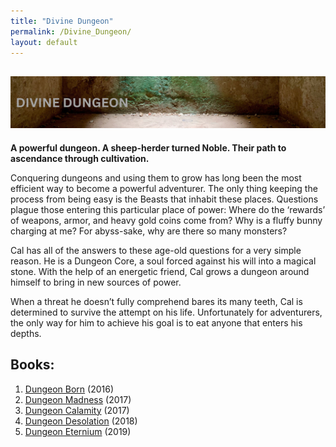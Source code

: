 ```yaml
---
title: "Divine Dungeon"
permalink: /Divine_Dungeon/
layout: default
---
```

![divinedungeon](../../images/banners/divinedungeon.jpg)
---
**A powerful dungeon. A sheep-herder turned Noble. Their path to ascendance through cultivation.**

Conquering dungeons and using them to grow has long been the most efficient way to become a powerful adventurer. The only thing keeping the process from being easy is the Beasts that inhabit these places. Questions plague those entering this particular place of power: Where do the ‘rewards’ of weapons, armor, and heavy gold coins come from? Why is a fluffy bunny charging at me? For abyss-sake, why are there so many monsters?

Cal has all of the answers to these age-old questions for a very simple reason. He is a Dungeon Core, a soul forced against his will into a magical stone. With the help of an energetic friend, Cal grows a dungeon around himself to bring in new sources of power.

When a threat he doesn’t fully comprehend bares its many teeth, Cal is determined to survive the attempt on his life. Unfortunately for adventurers, the only way for him to achieve his goal is to eat anyone that enters his depths.

## Books:
1) [Dungeon Born](DungeonBorn.md) (2016)
2) [Dungeon Madness](DungeonMadness.md) (2017)
3) [Dungeon Calamity](DungeonCalamity.md) (2017)
4) [Dungeon Desolation](DungeonDesolation.md) (2018)
5) [Dungeon Eternium](DungeonEternium.md) (2019)